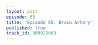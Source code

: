 ```yaml
---
layout: post
episode: 65
title: 'Episode 65: Brain Artery'
published: true
track_id: 309928663
---
```

<div class='list post-player' track='{{page.track_id}}'></div>
